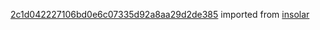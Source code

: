 [2c1d042227106bd0e6c07335d92a8aa29d2de385](https://github.com/insolar/insolar/commit/2c1d042227106bd0e6c07335d92a8aa29d2de385) imported from [insolar](https://github.com/insolar/insolar)
